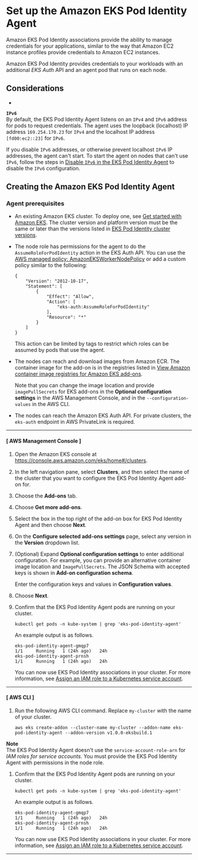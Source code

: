 # Set up the Amazon EKS Pod Identity Agent<a name="pod-id-agent-setup"></a>

Amazon EKS Pod Identity associations provide the ability to manage credentials for your applications, similar to the way that Amazon EC2 instance profiles provide credentials to Amazon EC2 instances\.

Amazon EKS Pod Identity provides credentials to your workloads with an additional *EKS Auth* API and an agent pod that runs on each node\.

## Considerations<a name="pod-id-agent-considerations"></a>
+ 

**`IPv6`**  
By default, the EKS Pod Identity Agent listens on an `IPv4` and `IPv6` address for pods to request credentials\. The agent uses the loopback \(localhost\) IP address `169.254.170.23` for `IPv4` and the localhost IP address `[fd00:ec2::23]` for `IPv6`\.

  If you disable `IPv6` addresses, or otherwise prevent localhost `IPv6` IP addresses, the agent can't start\. To start the agent on nodes that can't use `IPv6`, follow the steps in [Disable `IPv6` in the EKS Pod Identity Agent](pod-id-agent-config-ipv6.md) to disable the `IPv6` configuration\.

## Creating the Amazon EKS Pod Identity Agent<a name="pod-id-agent-add-on-create"></a>

### Agent prerequisites<a name="pod-id-agent-prereqs"></a>
+ An existing Amazon EKS cluster\. To deploy one, see [Get started with Amazon EKS](getting-started.md)\. The cluster version and platform version must be the same or later than the versions listed in [EKS Pod Identity cluster versions](pod-identities.md#pod-id-cluster-versions)\.
+ The node role has permissions for the agent to do the `AssumeRoleForPodIdentity` action in the EKS Auth API\. You can use the [AWS managed policy: AmazonEKSWorkerNodePolicy](security-iam-awsmanpol.md#security-iam-awsmanpol-amazoneksworkernodepolicy) or add a custom policy similar to the following:

  ```
  {
      "Version": "2012-10-17",
      "Statement": [
          {
              "Effect": "Allow",
              "Action": [
                  "eks-auth:AssumeRoleForPodIdentity"
              ],
              "Resource": "*"
          }
      ]
  }
  ```

  This action can be limited by tags to restrict which roles can be assumed by pods that use the agent\.
+ The nodes can reach and download images from Amazon ECR\. The container image for the add\-on is in the registries listed in [View Amazon container image registries for Amazon EKS add\-ons](add-ons-images.md)\.

  Note that you can change the image location and provide `imagePullSecrets` for EKS add\-ons in the **Optional configuration settings** in the AWS Management Console, and in the `--configuration-values` in the AWS CLI\.
+ The nodes can reach the Amazon EKS Auth API\. For private clusters, the `eks-auth` endpoint in AWS PrivateLink is required\.

------
#### [ AWS Management Console ]

1. Open the Amazon EKS console at [https://console\.aws\.amazon\.com/eks/home\#/clusters](https://console.aws.amazon.com/eks/home#/clusters)\.

1. In the left navigation pane, select **Clusters**, and then select the name of the cluster that you want to configure the EKS Pod Identity Agent add\-on for\.

1. Choose the **Add\-ons** tab\.

1. Choose **Get more add\-ons**\.

1. Select the box in the top right of the add\-on box for EKS Pod Identity Agent and then choose **Next**\.

1. On the **Configure selected add\-ons settings** page, select any version in the **Version** dropdown list\.

1. \(Optional\) Expand **Optional configuration settings** to enter additional configuration\. For example, you can provide an alternative container image location and `ImagePullSecrets`\. The JSON Schema with accepted keys is shown in **Add\-on configuration schema**\.

   Enter the configuration keys and values in **Configuration values**\.

1. Choose **Next**\.

1. Confirm that the EKS Pod Identity Agent pods are running on your cluster\.

   ```
   kubectl get pods -n kube-system | grep 'eks-pod-identity-agent'
   ```

   An example output is as follows\.

   ```
   eks-pod-identity-agent-gmqp7                                          1/1     Running   1 (24h ago)   24h
   eks-pod-identity-agent-prnsh                                          1/1     Running   1 (24h ago)   24h
   ```

   You can now use EKS Pod Identity associations in your cluster\. For more information, see [Assign an IAM role to a Kubernetes service account](pod-id-association.md)\.

------
#### [ AWS CLI ]

1. Run the following AWS CLI command\. Replace `my-cluster` with the name of your cluster\.

   ```
   aws eks create-addon --cluster-name my-cluster --addon-name eks-pod-identity-agent --addon-version v1.0.0-eksbuild.1
   ```
**Note**  
The EKS Pod Identity Agent doesn't use the `service-account-role-arn` for *IAM roles for service accounts*\. You must provide the EKS Pod Identity Agent with permissions in the node role\.

1. Confirm that the EKS Pod Identity Agent pods are running on your cluster\.

   ```
   kubectl get pods -n kube-system | grep 'eks-pod-identity-agent'
   ```

   An example output is as follows\.

   ```
   eks-pod-identity-agent-gmqp7                                          1/1     Running   1 (24h ago)   24h
   eks-pod-identity-agent-prnsh                                          1/1     Running   1 (24h ago)   24h
   ```

   You can now use EKS Pod Identity associations in your cluster\. For more information, see [Assign an IAM role to a Kubernetes service account](pod-id-association.md)\.

------
